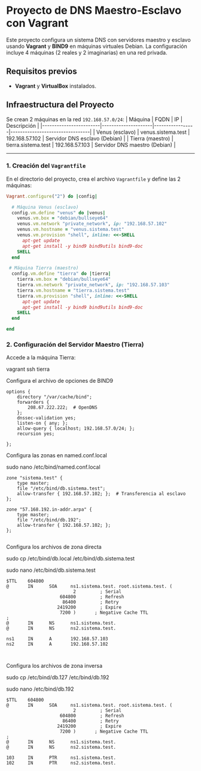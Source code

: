 # Proyecto de DNS Maestro-Esclavo con Vagrant

Este proyecto configura un sistema DNS con servidores maestro y esclavo usando **Vagrant** y **BIND9** en máquinas virtuales Debian. La configuración incluye 4 máquinas (2 reales y 2 imaginarias) en una red privada.


## Requisitos previos

- **Vagrant** y **VirtualBox** instalados.


## Infraestructura del Proyecto

Se crean 2 máquinas en la red `192.168.57.0/24`:
| Máquina                | FQDN                | IP              | Descripción                     |
|------------------------|---------------------|-----------------|---------------------------------|
| Venus (esclavo)         | venus.sistema.test  | 192.168.57.102  | Servidor DNS esclavo (Debian)   |
| Tierra (maestro)        | tierra.sistema.test | 192.168.57.103  | Servidor DNS maestro (Debian)   |

---


### 1. Creación del `Vagrantfile`

En el directorio del proyecto, crea el archivo `Vagrantfile` y define las 2 máquinas:

```ruby
Vagrant.configure("2") do |config|

  # Máquina Venus (esclavo)
  config.vm.define "venus" do |venus|
    venus.vm.box = "debian/bullseye64"
    venus.vm.network "private_network", ip: "192.168.57.102"
    venus.vm.hostname = "venus.sistema.test"
    venus.vm.provision "shell", inline: <<-SHELL
      apt-get update
      apt-get install -y bind9 bind9utils bind9-doc
    SHELL
  end

 # Máquina Tierra (maestro)
  config.vm.define "tierra" do |tierra|
    tierra.vm.box = "debian/bullseye64"
    tierra.vm.network "private_network", ip: "192.168.57.103"
    tierra.vm.hostname = "tierra.sistema.test"
    tierra.vm.provision "shell", inline: <<-SHELL
      apt-get update
      apt-get install -y bind9 bind9utils bind9-doc
    SHELL
  end

end

```

### 2. Configuración del Servidor Maestro (Tierra)

Accede a la máquina Tierra:

vagrant ssh tierra


Configura el archivo de opciones de BIND9

```plaintext
options {
    directory "/var/cache/bind";
    forwarders {
        208.67.222.222;  # OpenDNS
    };
    dnssec-validation yes;
    listen-on { any; };
    allow-query { localhost; 192.168.57.0/24; };
    recursion yes;

};

```

Configura las zonas en named.conf.local

sudo nano /etc/bind/named.conf.local


```plaintext
zone "sistema.test" {
    type master;
    file "/etc/bind/db.sistema.test";
    allow-transfer { 192.168.57.102; };  # Transferencia al esclavo
};

zone "57.168.192.in-addr.arpa" {
    type master;
    file "/etc/bind/db.192";
    allow-transfer { 192.168.57.102; };
};


```


Configura los archivos de zona directa 

sudo cp /etc/bind/db.local /etc/bind/db.sistema.test

sudo nano /etc/bind/db.sistema.test



```plaintext
$TTL    604800
@       IN      SOA     ns1.sistema.test. root.sistema.test. (
                         2         ; Serial
                    604800         ; Refresh
                     86400         ; Retry
                   2419200         ; Expire
                    7200 )       ; Negative Cache TTL
;
@       IN      NS      ns1.sistema.test.
@       IN      NS      ns2.sistema.test.

ns1     IN      A       192.168.57.103
ns2     IN      A       192.168.57.102



```

Configura los archivos de zona inversa  

sudo cp /etc/bind/db.127 /etc/bind/db.192

sudo nano /etc/bind/db.192


```plaintext
$TTL    604800
@       IN      SOA     ns1.sistema.test. root.sistema.test. (
                         2         ; Serial
                    604800         ; Refresh
                     86400         ; Retry
                   2419200         ; Expire
                    7200 )       ; Negative Cache TTL
;
@       IN      NS      ns1.sistema.test.
@       IN      NS      ns2.sistema.test.

103     IN      PTR     ns1.sistema.test.
102     IN      PTR     ns2.sistema.test.





```